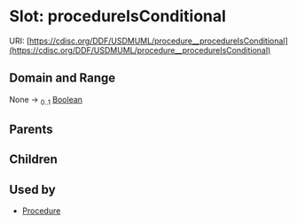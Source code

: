 
# Slot: procedureIsConditional




URI: [https://cdisc.org/DDF/USDMUML/procedure__procedureIsConditional](https://cdisc.org/DDF/USDMUML/procedure__procedureIsConditional)


## Domain and Range

None &#8594;  <sub>0..1</sub> [Boolean](types/Boolean.md)

## Parents


## Children


## Used by

 * [Procedure](Procedure.md)
